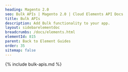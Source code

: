 ```yaml
---
heading: Magento 2.0
seo: Bulk APIs | Magento 2.0 | Cloud Elements API Docs
title: Bulk APIs
description: Add Bulk functionality to your app.
layout: sidebarelementdoc
breadcrumbs: /docs/elements.html
elementId: 815
parent: Back to Element Guides
order: 35
sitemap: false
---
```


{% include bulk-apis.md %}
